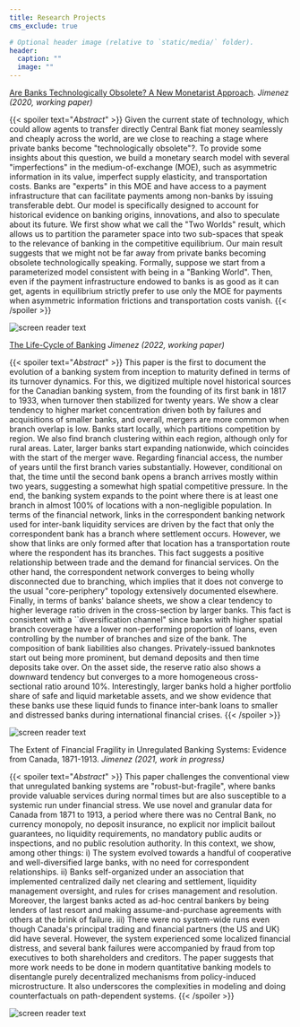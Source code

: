 ```yaml
---
title: Research Projects
cms_exclude: true

# Optional header image (relative to `static/media/` folder).
header:
  caption: ""
  image: ""
---
```


[Are Banks Technologically Obsolete? A New Monetarist Approach](https://www.dropbox.com/s/lhg6f0c7hatjsyn/banks_obsolete.pdf?dl=0).
*Jimenez (2020, working paper)*

{{< spoiler text="*Abstract*" >}}
Given the current state of technology, which could allow agents to transfer directly Central Bank fiat money seamlessly and cheaply across the world, are we close to reaching a stage where private banks become "technologically obsolete"?. To provide some insights about this question, we build a monetary search model with several "imperfections" in the medium-of-exchange (MOE), such as asymmetric information in its value, imperfect supply elasticity, and transportation costs. Banks are "experts" in this MOE and have access to a payment infrastructure that can facilitate payments among non-banks by issuing transferable debt. Our model is specifically designed to account for historical evidence on banking origins, innovations, and also to speculate about its future. We first show what we call the "Two Worlds" result, which allows us to partition the parameter space into two sub-spaces that speak to the relevance of banking in the competitive equilibrium. Our main result suggests that we might not be far away from private banks becoming obsolete technologically speaking. Formally, suppose we start from a parameterized model consistent with being in a "Banking World". Then, even if the payment infrastructure endowed to banks is as good as it can get, agents in equilibrium strictly prefer to use only the MOE for payments when asymmetric information frictions and transportation costs vanish.
{{< /spoiler >}}


![screen reader text](banks_obsolete4.png "")





[The Life-Cycle of Banking](https://www.dropbox.com/s/scn8d0w1w13jtzi/The_Life_Cycle_of_Banking.pdf?dl=0)
*Jimenez (2022, working paper)*


{{< spoiler text="*Abstract*" >}}
This paper is the first to document the evolution of a banking system from inception to maturity defined in terms of its turnover dynamics. For this, we digitized multiple novel historical sources for the Canadian banking system, from the founding of its first bank in 1817 to 1933, when turnover then stabilized for twenty years. We show a clear tendency to higher market concentration driven both by failures and acquisitions of smaller banks, and overall, mergers are more common when branch overlap is low. Banks start locally, which partitions competition by region. We also find branch clustering within each region, although only for rural areas. Later, larger banks start expanding nationwide, which coincides with the start of the merger wave. Regarding financial access, the number of years until the first branch varies substantially. However, conditional on that, the time until the second bank opens a branch arrives mostly within two years, suggesting a somewhat high spatial competitive pressure. In the end, the banking system expands to the point where there is at least one branch in almost 100% of locations with a non-negligible population. In terms of the financial network, links in the correspondent banking network used for inter-bank liquidity services are driven by the fact that only the correspondent bank has a branch where settlement occurs. However, we show that links are only formed after that location has a transportation route where the respondent has its branches. This fact suggests a positive relationship between trade and the demand for financial services. On the other hand, the correspondent network converges to being wholly disconnected due to branching, which implies that it does not converge to the usual "core-periphery" topology extensively documented elsewhere. Finally, in terms of banks' balance sheets, we show a clear tendency to higher leverage ratio driven in the cross-section by larger banks. This fact is consistent with a ``diversification channel" since banks with higher spatial branch coverage have a lower non-performing proportion of loans, even controlling by the number of branches and size of the bank. The composition of bank liabilities also changes. Privately-issued banknotes start out being more prominent, but demand deposits and then time deposits take over. On the asset side, the reserve ratio also shows a downward tendency but converges to a more homogeneous cross-sectional ratio around 10%. Interestingly, larger banks hold a higher portfolio share of safe and liquid marketable assets, and we show evidence that these banks use these liquid funds to finance inter-bank loans to smaller and distressed banks during international financial crises.
{{< /spoiler >}}

![screen reader text](life_cycle4.png "")




The Extent of Financial Fragility in Unregulated Banking Systems: Evidence from Canada, 1871-1913.
*Jimenez (2021, work in progress)*

{{< spoiler text="*Abstract*" >}}
This paper challenges the conventional view that unregulated banking systems are "robust-but-fragile", where banks provide valuable services during normal times but are also susceptible to a systemic run under financial stress. We use novel and granular data for Canada from 1871 to 1913, a period where there was no Central Bank, no currency monopoly, no deposit insurance, no explicit nor implicit bailout guarantees, no liquidity requirements, no mandatory public audits or inspections, and no public resolution authority. In this context, we show, among other things: i) The system evolved towards a handful of cooperative and well-diversified large banks, with no need for correspondent relationships. ii) Banks self-organized under an association that implemented centralized daily net clearing and settlement, liquidity management oversight, and rules for crises management and resolution. Moreover, the largest banks acted as ad-hoc central bankers by being lenders of last resort and making assume-and-purchase agreements with others at the brink of failure. iii) There were no system-wide runs even though Canada's principal trading and financial partners (the US and UK) did have several. However, the system experienced some localized financial distress, and several bank failures were accompanied by fraud from top executives to both shareholders and creditors. The paper suggests that more work needs to be done in modern quantitative banking models to disentangle purely decentralized mechanisms from policy-induced microstructure. It also underscores the complexities in modeling and doing counterfactuals on path-dependent systems. 
{{< /spoiler >}}

![screen reader text](unregulated2.png "")








